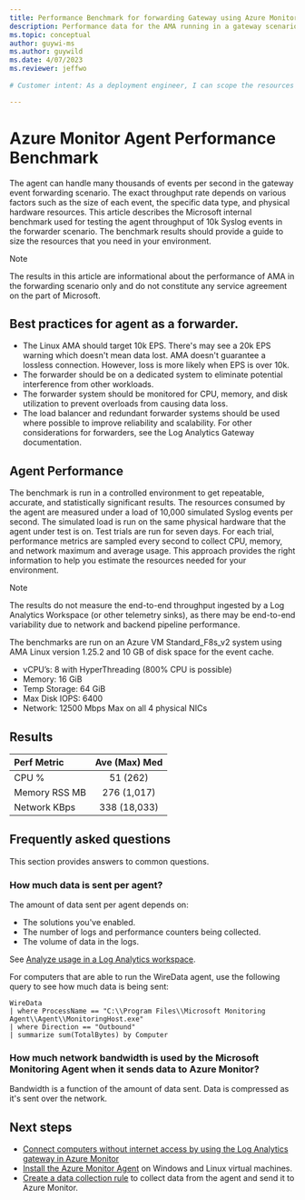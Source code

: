 ```yaml
---
title: Performance Benchmark for forwarding Gateway using Azure Monitor Agent 
description: Performance data for the AMA running in a gateway scenario
ms.topic: conceptual
author: guywi-ms
ms.author: guywild
ms.date: 4/07/2023
ms.reviewer: jeffwo
 
# Customer intent: As a deployment engineer, I can scope the resources required to scale my gateway data colletors the use the Azure Monitor Agent. 

---
```

# Azure Monitor Agent Performance Benchmark

The agent can handle many thousands of events per second in the gateway event forwarding scenario. The exact throughput rate depends on various factors such as the size of each event, the specific data type, and physical hardware resources. This article describes the Microsoft internal benchmark used for testing the agent throughput of 10k Syslog events in the forwarder scenario. The benchmark results should provide a guide to size the resources that you need in your environment.

> [!NOTE]
> The results in this article are informational about the performance of AMA in the forwarding scenario only and do not constitute any service agreement on the part of Microsoft.   

## Best practices for agent as a forwarder. 

- The Linux AMA should target 10k EPS. There's may see a 20k EPS warning which doesn't mean data lost. AMA doesn't guarantee a lossless connection. However, loss is more likely when EPS is over 10k.
- The forwarder should be on a dedicated system to eliminate potential interference from other workloads. 
- The forwarder system should be monitored for CPU, memory, and disk utilization to prevent overloads from causing data loss. 
- The load balancer and redundant forwarder systems should be used where possible to improve reliability and scalability. For other considerations for forwarders, see the Log Analytics Gateway documentation. 

## Agent Performance 

The benchmark is run in a controlled environment to get repeatable, accurate, and statistically significant results. The resources consumed by the agent are measured under a load of 10,000 simulated Syslog events per second. The simulated load is run on the same physical hardware that the agent under test is on. Test trials are run for seven days. For each trial, performance metrics are sampled every second to collect CPU, memory, and network maximum and average usage. This approach provides the right information to help you estimate the resources needed for your environment. 

> [!NOTE]
> The results do not measure the end-to-end throughput ingested by a Log Analytics Workspace (or other telemetry sinks), as there may be end-to-end variability due to network and backend pipeline performance.   

The benchmarks are run on an Azure VM Standard_F8s_v2 system using AMA Linux version 1.25.2 and 10 GB of disk space for the event cache. 

- vCPU’s:	8 with HyperThreading (800% CPU is possible) 
- Memory: 	16 GiB 
- Temp Storage:	64 GiB 
- Max Disk IOPS:	6400 
- Network:	12500 Mbps Max on all 4 physical NICs 



## Results 

| Perf Metric | Ave (Max) Med |
|:---|:---:|
| CPU %           | 51 (262)     |
| Memory RSS MB      | 276 (1,017)  |
| Network KBps    | 338 (18,033) |


## Frequently asked questions

This section provides answers to common questions.

### How much data is sent per agent?

The amount of data sent per agent depends on:      

* The solutions you've enabled.
* The number of logs and performance counters being collected.
* The volume of data in the logs.

See [Analyze usage in a Log Analytics workspace](../logs/analyze-usage.md).

For computers that are able to run the WireData agent, use the following query to see how much data is being sent:

```kusto
WireData
| where ProcessName == "C:\\Program Files\\Microsoft Monitoring Agent\\Agent\\MonitoringHost.exe"
| where Direction == "Outbound"
| summarize sum(TotalBytes) by Computer 
```

### How much network bandwidth is used by the Microsoft Monitoring Agent when it sends data to Azure Monitor?

Bandwidth is a function of the amount of data sent. Data is compressed as it's sent over the network.

## Next steps

- [Connect computers without internet access by using the Log Analytics gateway in Azure Monitor](gateway.md)
- [Install the Azure Monitor Agent](azure-monitor-agent-manage.md) on Windows and Linux virtual machines.
- [Create a data collection rule](azure-monitor-agent-data-collection.md) to collect data from the agent and send it to Azure Monitor.
